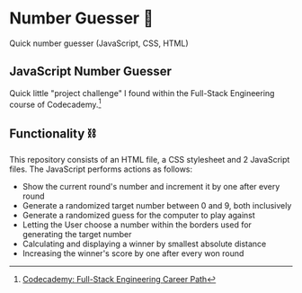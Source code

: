 # Number Guesser 🤔
Quick number guesser (JavaScript, CSS, HTML)

## JavaScript Number Guesser
Quick little "project challenge" I found within the Full-Stack Engineering course of Codecademy.[^1]

## Functionality ⛓
This repository consists of an HTML file, a CSS stylesheet and 2 JavaScript files. The JavaScript
performs actions as follows:

- Show the current round's number and increment it by one after every round
- Generate a randomized target number between 0 and 9, both inclusively
- Generate a randomized guess for the computer to play against
- Letting the User choose a number within the borders used for generating the target number
- Calculating and displaying a winner by smallest absolute distance
- Increasing the winner's score by one after every won round

[^1]: [Codecademy: Full-Stack Engineering Career Path](https://www.codecademy.com/learn/paths/full-stack-engineer-career-path)
